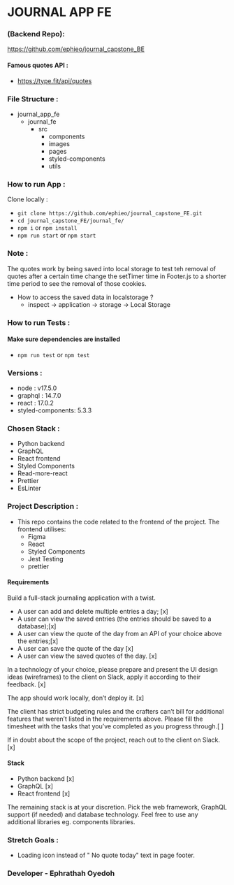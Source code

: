 # JOURNAL APP FE

### (Backend Repo):

https://github.com/ephieo/journal_capstone_BE

#### Famous quotes API :

- https://type.fit/api/quotes

### File Structure :

- journal_app_fe
  - journal_fe
    - src
      - components
      - images
      - pages
      - styled-components
      - utils

### How to run App :

Clone locally :

- `git clone https://github.com/ephieo/journal_capstone_FE.git`
- `cd journal_capstone_FE/journal_fe/`
- `npm i` or `npm install`
- `npm run start` or `npm start`

### Note :

The quotes work by being saved into local storage to test teh removal of quotes after a certain time change the setTimer time in Footer.js to a shorter time period to see the removal of those cookies.

- How to access the saved data in localstorage ?
  - inspect -> application -> storage -> Local Storage

### How to run Tests :

#### Make sure dependencies are installed

- `npm run test` or `npm test`

### Versions :

- node : v17.5.0
- graphql : 14.7.0
- react : 17.0.2
- styled-components: 5.3.3

### Chosen Stack :

- Python backend
- GraphQL
- React frontend
- Styled Components
- Read-more-react
- Prettier
- EsLinter

### Project Description :

- This repo contains the code related to the frontend of the project.
  The frontend utilises:
  - Figma
  - React
  - Styled Components
  - Jest Testing
  - prettier

#### Requirements

Build a full-stack journaling application with a twist.

- A user can add and delete multiple entries a day; [x]
- A user can view the saved entries (the entries should be saved to a database);[x]
- A user can view the quote of the day from an API of your choice above the entries;[x]
- A user can save the quote of the day [x]
- A user can view the saved quotes of the day. [x]

In a technology of your choice, please prepare and present the UI design ideas (wireframes) to
the client on Slack, apply it according to their feedback. [x]

The app should work locally, don’t deploy it. [x]

The client has strict budgeting rules and the crafters can’t bill for additional features that weren’t
listed in the requirements above. Please fill the timesheet with the tasks that you’ve completed
as you progress through.[ ]

If in doubt about the scope of the project, reach out to the client on Slack. [x]

#### Stack

- Python backend [x]
- GraphQL [x]
- React frontend [x]

The remaining stack is at your discretion. Pick the web framework, GraphQL support (if needed)
and database technology. Feel free to use any additional libraries eg. components libraries.

### Stretch Goals :

- Loading icon instead of " No quote today" text in page footer.

### Developer - Ephrathah Oyedoh
